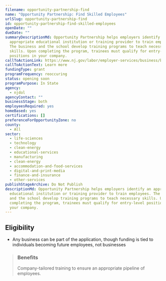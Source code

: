 ```yaml
---
filename: opportunity-partnership-find
name: "Opportunity Partnership: Find Skilled Employees"
urlSlug: opportunity-partnership-find
id: opportunity-partnership-find-skilled-employees
openDate: ""
dueDate: ""
summaryDescriptionMd: Opportunity Partnership helps employers identify an
  appropriate educational institution or training provider to train employees.
  The business and the school develop training programs to teach necessary
  skills. Upon completing the program, trainees must qualify for entry-level
  positions in your company.
callToActionLink: https://www.nj.gov/labor/employer-services/business/businessprograms.shtml?open=specialty
callToActionText: Learn more
fundingType: grant
programFrequency: reoccuring
status: opening soon
programPurpose: In State
agency:
  - njdol
agencyContact: ""
businessStage: both
employeesRequired: yes
homeBased: yes
certifications: []
preferenceForOpportunityZone: no
county:
  - All
sector:
  - life-sciences
  - technology
  - clean-energy
  - educational-services
  - manufacturing
  - clean-energy
  - accommodation-and-food-services
  - digital-and-print-media
  - finance-and-insurance
  - other-services
publishStageArchive: Do Not Publish
descriptionMd: Opportunity Partnership helps employers identify an appropriate
  educational institution or training provider to train employees. The business
  and the school develop training programs to teach necessary skills. Upon
  completing the program, trainees must qualify for entry-level positions in
  your company.
---
```


## Eligibility

- Any business can be part of the application, though funding is tied to individuals becoming future employees, not businesses

> ### Benefits
>
> Company-tailored training to ensure an appropriate pipeline of employees.
